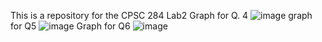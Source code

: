 This is a repository for the CPSC 284 Lab2
 Graph for Q. 4 ![image](https://github.com/Nathan-Holmquist/CPSC-284/assets/163087801/298d5ebc-343b-42bf-a9b8-d483280b8d78)
graph for Q5 ![image](https://github.com/Nathan-Holmquist/CPSC-284/assets/163087801/b2fa5a4d-cd5d-4ec9-b7f6-b4e9d55f80ea)
Graph for Q6 ![image](https://github.com/Nathan-Holmquist/CPSC-284/assets/163087801/a5417b49-7657-4923-9bcc-6cc2486c467d)
